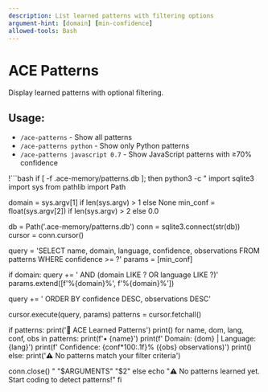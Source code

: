 ```yaml
---
description: List learned patterns with filtering options
argument-hint: [domain] [min-confidence]
allowed-tools: Bash
---
```


# ACE Patterns

Display learned patterns with optional filtering.

## Usage:
- `/ace-patterns` - Show all patterns
- `/ace-patterns python` - Show only Python patterns
- `/ace-patterns javascript 0.7` - Show JavaScript patterns with ≥70% confidence

!```bash
if [ -f .ace-memory/patterns.db ]; then
  python3 -c "
import sqlite3
import sys
from pathlib import Path

domain = sys.argv[1] if len(sys.argv) > 1 else None
min_conf = float(sys.argv[2]) if len(sys.argv) > 2 else 0.0

db = Path('.ace-memory/patterns.db')
conn = sqlite3.connect(str(db))
cursor = conn.cursor()

query = 'SELECT name, domain, language, confidence, observations FROM patterns WHERE confidence >= ?'
params = [min_conf]

if domain:
    query += ' AND (domain LIKE ? OR language LIKE ?)'
    params.extend([f'%{domain}%', f'%{domain}%'])

query += ' ORDER BY confidence DESC, observations DESC'

cursor.execute(query, params)
patterns = cursor.fetchall()

if patterns:
    print('🎯 ACE Learned Patterns')
    print()
    for name, dom, lang, conf, obs in patterns:
        print(f'• {name}')
        print(f'  Domain: {dom} | Language: {lang}')
        print(f'  Confidence: {conf*100:.1f}% ({obs} observations)')
        print()
else:
    print('⚠️  No patterns match your filter criteria')

conn.close()
" "$ARGUMENTS" "$2"
else
  echo "⚠️  No patterns learned yet. Start coding to detect patterns!"
fi
```
